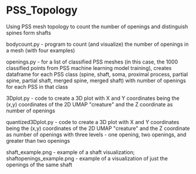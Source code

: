 # PSS_Topology
Using PSS mesh topology to count the number of openings and distinguish spines form shafts

bodycount.py - program to count (and visualize) the number of openings in a mesh (with four examples)

openings.py - for a list of classified PSS meshes (in this case, the 1000 classified points from PSS machine learning model training), creates dataframe for each PSS class (spine, shaft, soma, proximal process, partial spine, partial shaft, merged spine, merged shaft) with number of openings for each PSS in that class

3Dplot.py - code to create a 3D plot with X and Y coordinates being the (x,y) coordinates of the 2D UMAP "creature" and the Z coordinate as number of openings

quantized3Dplot.py - code to create a 3D plot with X and Y coordinates being the (x,y) coordinates of the 2D UMAP "creature" and the Z coordinate as number of openings with three levels - one opening, two openings, and greater than two openings

shaft_example.png - example of a shaft visualization; shaftopenings_example.png - example of a visualization of just the openings of the same shaft
